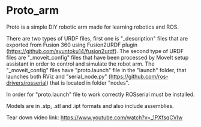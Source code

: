# Proto_arm
Proto is a simple DIY robotic arm made for learning robotics and ROS.

There are two types of URDF files, first one is "_description" files that are exported from Fusion 360 using Fusion2URDF plugin 	(https://github.com/syuntoku14/fusion2urdf). The second type of URDF files are "_moveit_config" files that have been processed by MoveIt setup assistant in order to control and simulate the robot arm. The "_moveit_config" files have "proto.launch" file in the "launch" folder, that launches both RViz and "serial_node.py" (https://github.com/ros-drivers/rosserial) that is located in folder "nodes".

In order for "proto.launch" file to work correctly ROSserial must be installed.

Models are in .stp, .stl and .ipt formats and also include assemblies.

Tear down video link: https://www.youtube.com/watch?v=_1PXfsqCVIw
